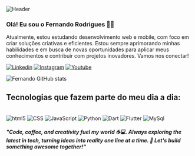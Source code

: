 ![Header](https://user-images.githubusercontent.com/67978032/171757505-6a2bf896-affd-415b-b060-bed1cdf1ce8f.png)

### Olá! Eu sou o Fernando Rodrigues ✌🏾
Atualmente, estou estudando desenvolvimento web e mobile, com foco em criar soluções criativas e eficientes. Estou sempre aprimorando minhas habilidades e em busca de novas oportunidades para aplicar meus conhecimentos e contribuir com projetos inovadores. Vamos nos conectar!


[![Linkedin](https://img.shields.io/badge/LinkedIn-0077B5?style=for-the-badge&logo=linkedin&logoColor=white)](https://www.linkedin.com/in/fernando-rodrigues-79133227/)
[![Instagram](https://img.shields.io/badge/Instagram-E4405F?style=for-the-badge&logo=instagram&logoColor=white)](https://www.instagram.com/fernandorf_dev/)
[![Youtube](https://img.shields.io/badge/YouTube-FF0000?style=for-the-badge&logo=youtube&logoColor=white)](https://www.youtube.com/@fernandorodriguesfonseca4376)

![Fernando GitHub stats](https://github-readme-stats.vercel.app/api?username=FernandoRodrigues13&show_icons=true&theme=tokyonight)


## Tecnologias que fazem parte do meu dia a dia:

<div style="display: inline_block"><br/>
<img align="center" alt="html5" src="https://img.shields.io/badge/HTML5-E34F26?style=for-the-badge&logo=html5&logoColor=white" />
<img align="center" alt="CSS" src="https://img.shields.io/badge/CSS3-1572B6?style=for-the-badge&logo=css3&logoColor=white" />
<img align="center" alt="JavaScript" src="https://img.shields.io/badge/JavaScript-323330?style=for-the-badge&logo=javascript&logoColor=F7DF1E" />
<img align="center" alt="Python" src="https://img.shields.io/badge/Python-3776AB?style=for-the-badge&logo=python&logoColor=white" />
<img align="center" alt="Dart" src="https://img.shields.io/badge/Dart-0175C2?style=for-the-badge&logo=dart&logoColor=white" />
<img align="center" alt="Flutter" src="https://img.shields.io/badge/Flutter-02569B?style=for-the-badge&logo=flutter&logoColor=white" />
<img align="center" alt="MySql" src="https://img.shields.io/badge/MySQL-00000F?style=for-the-badge&logo=mysql&logoColor=white" />
</div>

#### <i>"Code, coffee, and creativity fuel my world ☕💻. Always exploring the latest in tech, turning ideas into reality one line at a time. 🚀 Let's build something awesome together!"

